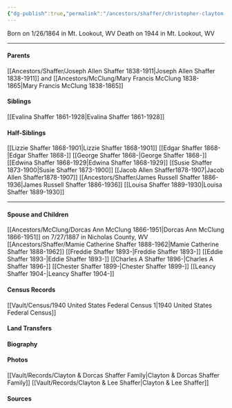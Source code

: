 ```yaml
---
{"dg-publish":true,"permalink":"/ancestors/shaffer/christopher-clayton-shaffer-1864-1944/","tags":["Christopher-Clayton-Shaffer"]}
---
```


Born on  1/26/1864 in Mt. Lookout, WV
Death on 1944 in Mt. Lookout, WV

---
#### Parents

[[Ancestors/Shaffer/Joseph Allen Shaffer 1838-1911\|Joseph Allen Shaffer 1838-1911]] and [[Ancestors/McClung/Mary Francis McClung 1838-1865\|Mary Francis McClung 1838-1865]]
#### Siblings
[[Evalina Shaffer 1861-1928\|Evalina Shaffer 1861-1928]]

#### Half-Siblings
[[Lizzie Shaffer 1868-1901\|Lizzie Shaffer 1868-1901]]
[[Edgar Shaffer 1868-\|Edgar Shaffer 1868-]]
[[George Shaffer 1868-\|George Shaffer 1868-]]
[[Edwina Shaffer 1868-1929\|Edwina Shaffer 1868-1929]]
[[Susie Shaffer 1873-1900\|Susie Shaffer 1873-1900]]
[[Jacob Allen Shaffer1878-1907\|Jacob Allen Shaffer1878-1907]]
[[Ancestors/Shaffer/James Russell Shaffer 1886-1936\|James Russell Shaffer 1886-1936]]
[[Louisa Shaffer 1889-1930\|Louisa Shaffer 1889-1930]]

---
#### Spouse and Children
[[Ancestors/McClung/Dorcas Ann McClung 1866-1951\|Dorcas Ann McClung 1866-1951]] on 7/27/1887 in Nicholas County, WV
[[Ancestors/Shaffer/Mamie Catherine Shaffer 1888-1962\|Mamie Catherine Shaffer 1888-1962]]
[[Freddie Shaffer 1893-\|Freddie Shaffer 1893-]]
[[Eddie Shaffer 1893-\|Eddie Shaffer 1893-]]
[[Charles A Shaffer 1896-\|Charles A Shaffer 1896-]]
[[Chester Shaffer 1899-\|Chester Shaffer 1899-]]
[[Leancy Shaffer 1904-\|Leancy Shaffer 1904-]]

#### Census Records
[[Vault/Census/1940 United States Federal Census 1\|1940 United States Federal Census]]
#### Land Transfers

#### Biography

#### Photos
[[Vault/Records/Clayton & Dorcas Shaffer Family\|Clayton & Dorcas Shaffer Family]]
[[Vault/Records/Clayton & Lee Shaffer\|Clayton & Lee Shaffer]]
#### Sources

